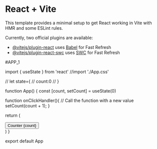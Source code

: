 # React + Vite

This template provides a minimal setup to get React working in Vite with HMR and some ESLint rules.

Currently, two official plugins are available:

- [@vitejs/plugin-react](https://github.com/vitejs/vite-plugin-react/blob/main/packages/plugin-react/README.md) uses [Babel](https://babeljs.io/) for Fast Refresh
- [@vitejs/plugin-react-swc](https://github.com/vitejs/vite-plugin-react-swc) uses [SWC](https://swc.rs/) for Fast Refresh

#APP_1

import { useState } from 'react'
//import './App.css'

// let state={
//   count:0
// }



function App() {
  const [count, setCount] = useState(0)

  function onClickHandler(){
  // Call the function with a new value
  setCount(count + 1);
 }

  return (
      <div>
           <button onClick={onClickHandler}>Counter {count}</button>
      </div>
  )
}

export default App
